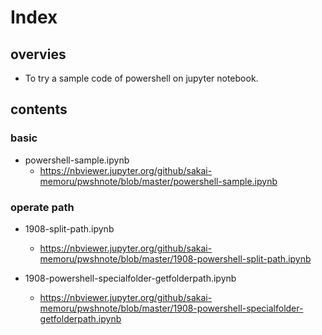 # Index

## overvies
- To try a sample code of powershell on jupyter notebook.

## contents

### basic

- powershell-sample.ipynb
    + https://nbviewer.jupyter.org/github/sakai-memoru/pwshnote/blob/master/powershell-sample.ipynb

### operate path

- 1908-split-path.ipynb
    + https://nbviewer.jupyter.org/github/sakai-memoru/pwshnote/blob/master/1908-powershell-split-path.ipynb

- 1908-powershell-specialfolder-getfolderpath.ipynb
    + https://nbviewer.jupyter.org/github/sakai-memoru/pwshnote/blob/master/1908-powershell-specialfolder-getfolderpath.ipynb
